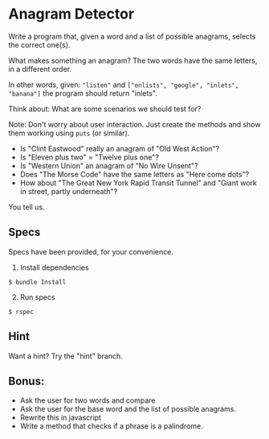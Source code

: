 # Anagram Detector

Write a program that, given a word and a list of possible anagrams, selects the correct one(s).

What makes something an anagram? The two words have the same letters, in a different order.

In other words, given: `"listen"` and `["enlists", "google", "inlets", "banana"]` the program should return "inlets".

Think about: What are some scenarios we should test for?

Note: Don't worry about user interaction.  Just create the methods and show them working using `puts` (or similar).

- Is "Clint Eastwood" really an anagram of "Old West Action"?
- Is "Eleven plus two" = "Twelve plus one"?
- Is "Western Union" an anagram of "No Wire Unsent"?
- Does "The Morse Code" have the same letters as "Here come dots"?
- How about "The Great New York Rapid Transit Tunnel" and "Giant work in street, partly underneath"?

You tell us.

## Specs

Specs have been provided, for your convenience.

1. Install dependencies
```
$ bundle Install
```
2. Run specs
```
$ rspec
```

## Hint

Want a hint? Try the "hint" branch.

## Bonus:

- Ask the user for two words and compare
- Ask the user for the base word and the list of possible anagrams.
- Rewrite this in javascript
- Write a method that checks if a phrase is a palindrome.
